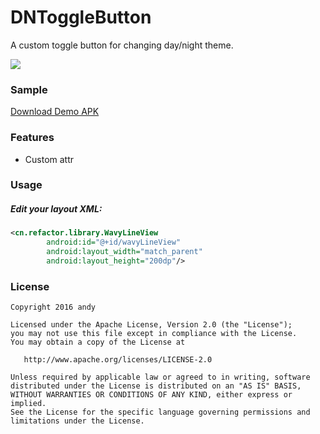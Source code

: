 # DNToggleButton

A custom toggle button for changing day/night theme.

![](https://github.com/andyxialm/WavyLineView/blob/master/art/wavyline.gif?raw=true)

### Sample
[Download Demo APK](http://fir.im/rgum)

### Features
+ Custom attr

### Usage
	
##### Edit your layout XML:

~~~ xml
<cn.refactor.library.WavyLineView
        android:id="@+id/wavyLineView"
        android:layout_width="match_parent"
        android:layout_height="200dp"/>
~~~	
        
	
	
### License

    Copyright 2016 andy

    Licensed under the Apache License, Version 2.0 (the "License");
    you may not use this file except in compliance with the License.
    You may obtain a copy of the License at

       http://www.apache.org/licenses/LICENSE-2.0

    Unless required by applicable law or agreed to in writing, software
    distributed under the License is distributed on an "AS IS" BASIS,
    WITHOUT WARRANTIES OR CONDITIONS OF ANY KIND, either express or implied.
    See the License for the specific language governing permissions and
    limitations under the License.
	
	 
		



